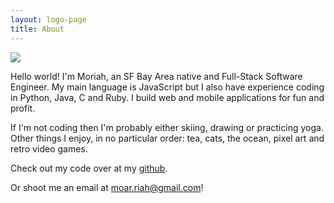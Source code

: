 ```yaml
---
layout: logo-page
title: About
---
```


<img class="profile" src="{{ page.baseurl }}/assets/moriah_01_2020.jpg">

<div class="about-text">
<p>Hello world! I'm Moriah, an SF Bay Area native and Full-Stack Software Engineer. My main language is JavaScript but I also have experience coding in Python, Java, C and Ruby. I build web and mobile applications for fun and profit.</p>

<p>If I'm not coding then I'm probably either skiing, drawing or practicing yoga. Other things I enjoy, in no particular order: tea, cats, the ocean, pixel art and retro video games.</p>

<p>Check out my code over at my <a href="http://github.com/riahk">github</a>.</p>
<p>Or shoot me an email at <a
href="mailto:moar.riah@gmail.com">moar.riah@gmail.com</a>!</p>
</div>
